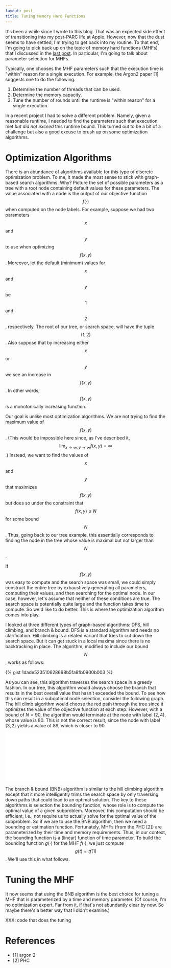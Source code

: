 ```yaml
---
layout: post
title: Tuning Memory Hard Functions
---
```


It's been a while since I wrote to this blog. That was an expected side effect of transitioning
into my post-PARC life at Apple. However, now that the dust seems to have settled, I'm trying
to get back into my routine. To that end, I'm going to pick back up on the topic of memory
hard functions (MHFs) that I discussed in the [last post](LINK). In particular, I'm going to
talk about parameter selection for MHFs. 

Typically, one chooses the MHF parameters such that the execution time is "within" reason
for a single execution. For example, the Argon2 paper [1] suggests one to do the following.

1. Detemrine the number of threads that can be used.
2. Determine the memory capacity.
3. Tune the number of rounds until the runtime is "within reason" for a single execution.

In a recent project I had to solve a different problem. Namely, given a reasonable runtime,
I needed to find the parameters such that execution met *but did not exceed* this runtime bound.
This turned out to be a bit of a challenge but also a good excuse to brush up on some optimization
algorithms.

# Optimization Algorithms

There is an abundance of algorithms available for this type of discrete optimization problem.
To me, it made the most sense to stick with graph-based search algorithms. Why? Picture
the set of possible parameters as a tree with a root node containing default values for
these parameters. The value associated with a node is the output of our objective function
$$f(\cdot)$$ when computed on the node labels.
For example, suppose we had two parameters $$x$$ and $$y$$ to use when
optimizing $$f(x, y)$$. Moreover, let the default (minimum) values for $$x$$
and $$y$$ be $$1$$ and $$2$$, respectively. The root of our tree, or search space, will have
the tuple $$(1,2)$$. Also suppose that by increasing either $$x$$ or $$y$$ we see an
increase in $$f(x, y)$$. In other words, $$f(x,y)$$ is a monotonically increasing function.

Our goal is unlike most optimization algorithms. We are not trying to find the maximum value
of $$f(x,y)$$. (This would be impossible here since, as I've described it,
$$\lim_{x \to \infty, y \to \infty}f(x,y) = \infty$$.) Instead, we want to find the values of
$$x$$ and $$y$$ that maximizes $$f(x,y)$$ but does so under the constraint that $$f(x,y) \leq N$$
for some bound $$N$$. Thus, going back to our tree example, this essentially corresponds to
finding the node in the tree whose value is maximal but not larger than $$N$$.

If $$f(x,y)$$ was easy to compute and the search space was small, we could simply construct the
entire tree by exhaustively generating all parameters, computing their values, and then searching
for the optimal node. In our case, however, let's assume that neither of these conditions are
true. The search space is potentially quite large and the function takes time to compute. So we'd
like to do better. This is where the optimization algorithm comes into play.

I looked at three different types of graph-based algorithms: DFS, hill climbing, and branch & bound.
DFS is a standard algorithm and needs no clarification. Hill climbing is a related variant
that tries to cut down the search space. But it can get stuck in a local maxima since there
is no backtracking in place. The algorithm, modified to include our bound $$N$$, works as follows:

{% gist 1dade523510628698b5fa9fb0900b003 %}

As you can see, this algorithm traverses the search space in a greedy fashion. In our
tree, this algorithm would always choose the branch that results in the best overall value
that hasn't exceeded the bound. To see how this can result in a suboptimal node selection,
consider the following graph. The hill climb algorithm would choose the red path through
the tree since it optimizes the value of the objective function at each step. However,
with a bound of $N = 90$, the algorithm would terminate at the node with label $(2,4)$,
whose value is $80$. This is not the correct result, since the node with label $(3,2)$ 
yields a value of $89$, which is closer to $90$.

![Suboptimal hill climb instance](/images/hill_climb_tree.pdf)

The branch & bound (BNB) algorithm is similar to the hill climbing algorithm except that it
more intelligently trims the search space by only traversing down paths that could lead to
an optimal solution. The key to these algorithms is selection the bounding function, whose
role is to compute the optimal value of a given subproblem. Moreover, this computation
should be efficient, i.e., not require us to actually solve for the optimal value of the
subproblem. So if we are to use the BNB algorithm, then we need a bounding or estimation
function. Fortunately, MHFs (from the PHC [2]) are parameterized by their time and memory
requirements. Thus, in our context, the bounding function is a (linear) function of time parameter.
To build the bounding function $g(\cdot)$ for the MHF $f(\cdot)$, we just compute $$g(t) = tf(1)$$.
We'll use this in what follows.

# Tuning the MHF

It now seems that using the BNB algorithm is the best choice for tuning a MHF that is
parameterized by a time and memory parameter. (Of course, I'm no optimization expert. Far
from it, if that's not abundantly clear by now. So maybe there's a better way that I didn't 
examine.) 

XXX: code that does the tuning

# References

- [1] argon 2
- [2] PHC
